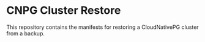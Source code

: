 # CNPG Cluster Restore

This repository contains the manifests for restoring a CloudNativePG cluster from a backup.
